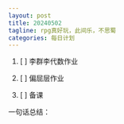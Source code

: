 ```yaml
---
layout: post
title: 20240502
tagline: rpg真好玩，此间乐，不思蜀
categories: 每日计划
---
```




1. [ ] 李群李代数作业

2. [ ] 偏屈层作业

3. [ ] 备课

一句话总结：